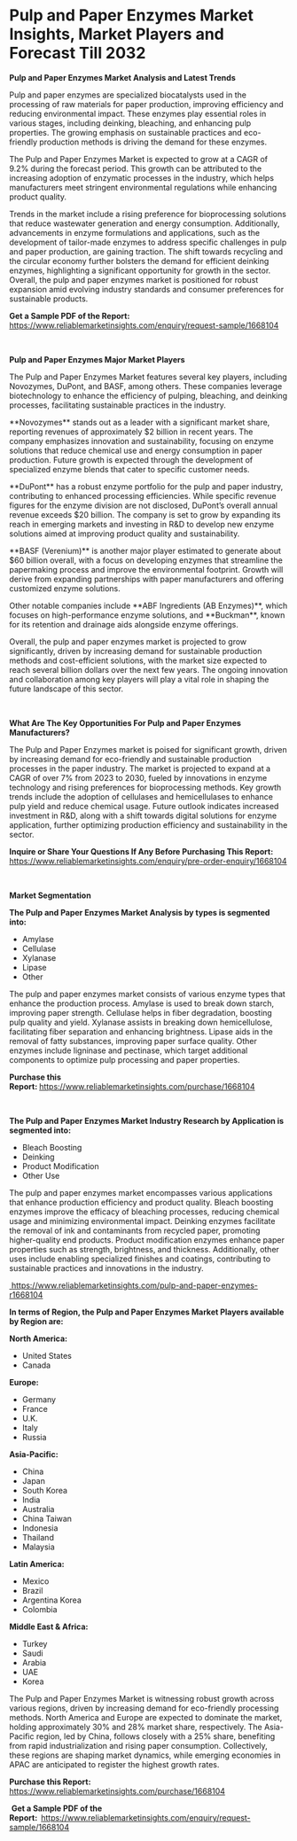 <p><h1>Pulp and Paper Enzymes Market Insights, Market Players and Forecast Till 2032</h1></p><p><strong>Pulp and Paper Enzymes Market Analysis and Latest Trends</strong></p>
<p><p>Pulp and paper enzymes are specialized biocatalysts used in the processing of raw materials for paper production, improving efficiency and reducing environmental impact. These enzymes play essential roles in various stages, including deinking, bleaching, and enhancing pulp properties. The growing emphasis on sustainable practices and eco-friendly production methods is driving the demand for these enzymes.</p><p>The Pulp and Paper Enzymes Market is expected to grow at a CAGR of 9.2% during the forecast period. This growth can be attributed to the increasing adoption of enzymatic processes in the industry, which helps manufacturers meet stringent environmental regulations while enhancing product quality. </p><p>Trends in the market include a rising preference for bioprocessing solutions that reduce wastewater generation and energy consumption. Additionally, advancements in enzyme formulations and applications, such as the development of tailor-made enzymes to address specific challenges in pulp and paper production, are gaining traction. The shift towards recycling and the circular economy further bolsters the demand for efficient deinking enzymes, highlighting a significant opportunity for growth in the sector. Overall, the pulp and paper enzymes market is positioned for robust expansion amid evolving industry standards and consumer preferences for sustainable products.</p></p>
<p><strong>Get a Sample PDF of the Report:&nbsp;</strong> <a href="https://www.reliablemarketinsights.com/enquiry/request-sample/1668104?utm_campaign=2642&utm_medium=2&utm_source=Github&utm_content=ia&utm_term=17042025&utm_id=pulp-and-paper-enzymes">https://www.reliablemarketinsights.com/enquiry/request-sample/1668104</a></p>
<p>&nbsp;</p>
<p><strong>Pulp and Paper Enzymes Major Market Players</strong></p>
<p><p>The Pulp and Paper Enzymes Market features several key players, including Novozymes, DuPont, and BASF, among others. These companies leverage biotechnology to enhance the efficiency of pulping, bleaching, and deinking processes, facilitating sustainable practices in the industry.</p><p>**Novozymes** stands out as a leader with a significant market share, reporting revenues of approximately $2 billion in recent years. The company emphasizes innovation and sustainability, focusing on enzyme solutions that reduce chemical use and energy consumption in paper production. Future growth is expected through the development of specialized enzyme blends that cater to specific customer needs.</p><p>**DuPont** has a robust enzyme portfolio for the pulp and paper industry, contributing to enhanced processing efficiencies. While specific revenue figures for the enzyme division are not disclosed, DuPont’s overall annual revenue exceeds $20 billion. The company is set to grow by expanding its reach in emerging markets and investing in R&D to develop new enzyme solutions aimed at improving product quality and sustainability.</p><p>**BASF (Verenium)** is another major player estimated to generate about $60 billion overall, with a focus on developing enzymes that streamline the papermaking process and improve the environmental footprint. Growth will derive from expanding partnerships with paper manufacturers and offering customized enzyme solutions.</p><p>Other notable companies include **ABF Ingredients (AB Enzymes)**, which focuses on high-performance enzyme solutions, and **Buckman**, known for its retention and drainage aids alongside enzyme offerings. </p><p>Overall, the pulp and paper enzymes market is projected to grow significantly, driven by increasing demand for sustainable production methods and cost-efficient solutions, with the market size expected to reach several billion dollars over the next few years. The ongoing innovation and collaboration among key players will play a vital role in shaping the future landscape of this sector.</p></p>
<p>&nbsp;</p>
<p><strong>What Are The Key Opportunities For Pulp and Paper Enzymes Manufacturers?</strong></p>
<p><p>The Pulp and Paper Enzymes market is poised for significant growth, driven by increasing demand for eco-friendly and sustainable production processes in the paper industry. The market is projected to expand at a CAGR of over 7% from 2023 to 2030, fueled by innovations in enzyme technology and rising preferences for bioprocessing methods. Key growth trends include the adoption of cellulases and hemicellulases to enhance pulp yield and reduce chemical usage. Future outlook indicates increased investment in R&D, along with a shift towards digital solutions for enzyme application, further optimizing production efficiency and sustainability in the sector.</p></p>
<p><strong>Inquire or Share Your Questions If Any Before Purchasing This Report:</strong> <a href="https://www.reliablemarketinsights.com/enquiry/pre-order-enquiry/1668104?utm_campaign=2642&utm_medium=2&utm_source=Github&utm_content=ia&utm_term=17042025&utm_id=pulp-and-paper-enzymes">https://www.reliablemarketinsights.com/enquiry/pre-order-enquiry/1668104</a></p>
<p>&nbsp;</p>
<p><strong>Market Segmentation</strong></p>
<p><strong>The Pulp and Paper Enzymes Market Analysis by types is segmented into:</strong></p>
<p><ul><li>Amylase</li><li>Cellulase</li><li>Xylanase</li><li>Lipase</li><li>Other</li></ul></p>
<p><p>The pulp and paper enzymes market consists of various enzyme types that enhance the production process. Amylase is used to break down starch, improving paper strength. Cellulase helps in fiber degradation, boosting pulp quality and yield. Xylanase assists in breaking down hemicellulose, facilitating fiber separation and enhancing brightness. Lipase aids in the removal of fatty substances, improving paper surface quality. Other enzymes include ligninase and pectinase, which target additional components to optimize pulp processing and paper properties.</p></p>
<p><strong>Purchase this Report:&nbsp;</strong><a href="https://www.reliablemarketinsights.com/purchase/1668104?utm_campaign=2642&utm_medium=2&utm_source=Github&utm_content=ia&utm_term=17042025&utm_id=pulp-and-paper-enzymes">https://www.reliablemarketinsights.com/purchase/1668104</a></p>
<p>&nbsp;</p>
<p><strong>The Pulp and Paper Enzymes Market Industry Research by Application is segmented into:</strong></p>
<p><ul><li>Bleach Boosting</li><li>Deinking</li><li>Product Modification</li><li>Other Use</li></ul></p>
<p><p>The pulp and paper enzymes market encompasses various applications that enhance production efficiency and product quality. Bleach boosting enzymes improve the efficacy of bleaching processes, reducing chemical usage and minimizing environmental impact. Deinking enzymes facilitate the removal of ink and contaminants from recycled paper, promoting higher-quality end products. Product modification enzymes enhance paper properties such as strength, brightness, and thickness. Additionally, other uses include enabling specialized finishes and coatings, contributing to sustainable practices and innovations in the industry.</p></p>
<p><a href="https://www.reliablemarketinsights.com/pulp-and-paper-enzymes-r1668104?utm_campaign=2642&utm_medium=2&utm_source=Github&utm_content=ia&utm_term=17042025&utm_id=pulp-and-paper-enzymes">&nbsp;https://www.reliablemarketinsights.com/pulp-and-paper-enzymes-r1668104</a></p>
<p><strong>In terms of Region, the Pulp and Paper Enzymes Market Players available by Region are:</strong></p>
<p>
    <p> <strong> North America: </strong>
        <ul>
            <li>United States</li>
            <li>Canada</li>
        </ul>
        </p> 
    <p> <strong> Europe: </strong>
        <ul>
            <li>Germany</li>
            <li>France</li>
            <li>U.K.</li>
            <li>Italy</li>
            <li>Russia</li>
        </ul>
        </p> 
    <p> <strong> Asia-Pacific: </strong>
        <ul>
            <li>China</li>
            <li>Japan</li>
            <li>South Korea</li>
            <li>India</li>
            <li>Australia</li>
            <li>China Taiwan</li>
            <li>Indonesia</li>
            <li>Thailand</li>
            <li>Malaysia</li>
        </ul>
        </p> 
    <p> <strong> Latin America: </strong>
        <ul>
            <li>Mexico</li>
            <li>Brazil</li>
            <li>Argentina Korea</li>
            <li>Colombia</li>
        </ul>
        </p> 
    <p> <strong> Middle East & Africa: </strong>
        <ul>
            <li>Turkey</li>
            <li>Saudi</li>
            <li>Arabia</li>
            <li>UAE</li>
            <li>Korea</li>
        </ul>
    </p>
    </p>
<p><p>The Pulp and Paper Enzymes Market is witnessing robust growth across various regions, driven by increasing demand for eco-friendly processing methods. North America and Europe are expected to dominate the market, holding approximately 30% and 28% market share, respectively. The Asia-Pacific region, led by China, follows closely with a 25% share, benefiting from rapid industrialization and rising paper consumption. Collectively, these regions are shaping market dynamics, while emerging economies in APAC are anticipated to register the highest growth rates.</p></p>
<p><strong>Purchase this Report: </strong><a href="https://www.reliablemarketinsights.com/purchase/1668104?utm_campaign=2642&utm_medium=2&utm_source=Github&utm_content=ia&utm_term=17042025&utm_id=pulp-and-paper-enzymes">https://www.reliablemarketinsights.com/purchase/1668104</a></p>
<p>&nbsp;<strong>Get a Sample PDF of the Report:&nbsp;&nbsp;</strong><a href="https://www.reliablemarketinsights.com/enquiry/request-sample/1668104?utm_campaign=2642&utm_medium=2&utm_source=Github&utm_content=ia&utm_term=17042025&utm_id=pulp-and-paper-enzymes">https://www.reliablemarketinsights.com/enquiry/request-sample/1668104</a></p>
<p><strong></strong></p>
<p><p></p><p></p><p></p></p>